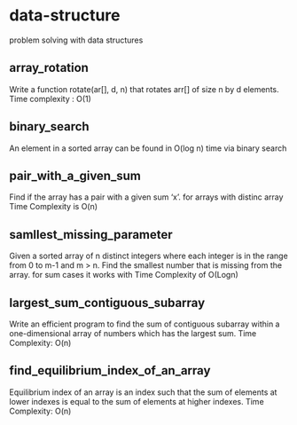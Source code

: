 # data-structure
problem solving with data structures

## array_rotation
Write a function rotate(ar[], d, n) that rotates arr[] of size n by d elements.
Time complexity : O(1)

## binary_search
An element in a sorted array can be found in O(log n) time via binary search

## pair_with_a_given_sum
Find if the array has a pair with a given sum ‘x’.
for arrays with distinc array Time Complexity is O(n)

## samllest_missing_parameter
Given a sorted array of n distinct integers where each integer is in the range from 0 to m-1 and m > n. Find the smallest number that is missing from the array.
for sum cases it works with Time Complexity of O(Logn)

## largest_sum_contiguous_subarray
Write an efficient program to find the sum of contiguous subarray within a one-dimensional array of numbers which has the largest sum.
Time Complexity: O(n)

## find_equilibrium_index_of_an_array
Equilibrium index of an array is an index such that the sum of elements at lower indexes is equal to the sum of elements at higher indexes.
Time Complexity: O(n)
